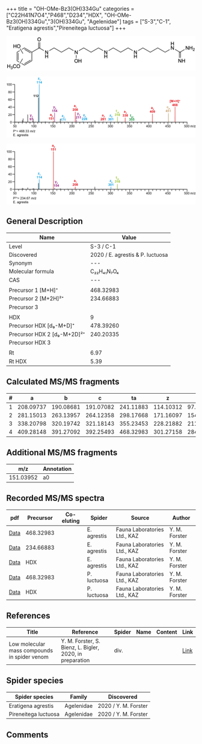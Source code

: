 +++
title = "OH-OMe-Bz3(OH)334Gu"
categories = ["C22H41N7O4","P468","D234","HDX",
"OH-OMe-Bz3(OH)334Gu","3(OH)334Gu",
"Agelenidae"]
tags = ["S-3","C-1",
"Eratigena agrestis","Pireneitega luctuosa"]
+++

![](/img/OH-OMe-Bz3(OH)334Gu.png)

![](/img_MSMS/468_OH-OMe-Bz3(OH)334Gu_Ea.png?classes=border)

![](/img_MSMS/468_OH-OMe-Bz3(OH)334Gu_Ea_2.png?classes=border)

## General Description

| Name                       | Value              |
|----------------------------|--------------------|
| Level                      | S-3 / C-1          |
| Discovered                 | 2020 / E. agrestis & P. luctuosa |
| Synonym                    | ---                |
| Molecular formula          | C₂₂H₄₁N₇O₄                   |
| CAS                        | ---                |
|                            |                    |
| Precursor 1 [M+H]⁺         | 468.32983                   |
| Precursor 2 [M+2H]²⁺       | 234.66883                   |
| Precursor 3                |                    |
|                            |                    |
| HDX                        | 9                   |
| Precursor HDX   [d₉-M+D]⁺   | 478.39260                   |
| Precursor HDX 2 [d₉-M+2D]²⁺ | 240.20335                   |
| Precursor HDX 3            |                    |
|                            |                    |
| Rt                         | 6.97                   |
| Rt HDX                     | 5.39                   |

## Calculated MS/MS fragments

| # | a         | b         | c         | ta        | z         | y         | tz        |
|---|-----------|-----------|-----------|-----------|-----------|-----------|-----------|
| 1 | 208.09737 | 190.08681 | 191.07082 | 241.11883 | 114.10312 | 97.07657 | 131.12967 |
| 2 | 281.15013 | 263.13957 | 264.12358 | 298.17668 | 171.16097 | 154.13442 | 188.18752 |
| 3 | 338.20798 | 320.19742 | 321.18143 | 355.23453 | 228.21882 | 211.19227 | 261.24028 |
| 4 | 409.28148 | 391.27092 | 392.25493 | 468.32983 | 301.27158 | 284.24503 | 318.29813 |

## Additional MS/MS fragments

| m/z | Annotation |
|-----|------------|
| 151.03952 | a0           |

## Recorded MS/MS spectra

| pdf                                             | Precursor | Co-eluting | Spider      | Source                       | Author        |
|-------------------------------------------------|-----------|------------|-------------|------------------------------|---------------|
| [Data](/pdf/E-agrestis/468_OH-OMe-Bz3(OH)334Gu_Ea.pdf)   | 468.32983  |            | E. agrestis | Fauna Laboratories Ltd., KAZ | Y. M. Forster |
| [Data](/pdf/E-agrestis/468_OH-OMe-Bz3(OH)334Gu_Ea_2.pdf)   | 234.66883  |            | E. agrestis | Fauna Laboratories Ltd., KAZ | Y. M. Forster |
| [Data](/pdf/E-agrestis/468_OH-OMe-Bz3(OH)334Gu_Ea_HDX.pdf)   | HDX  |            | E. agrestis | Fauna Laboratories Ltd., KAZ | Y. M. Forster |
| [Data](/pdf/P-luctuosa/468_OH-OMe-Bz3(OH)334Gu_Pl.pdf) | 468.32983 |           | P. luctuosa | Fauna Laboratories Ltd., KAZ | Y. M. Forster |
| [Data](/pdf/P-luctuosa/468_OH-OMe-Bz3(OH)334Gu_Pl_HDX.pdf) | HDX |           | P. luctuosa | Fauna Laboratories Ltd., KAZ | Y. M. Forster |

## References

| Title | Reference | Spider | Name | Content | Link |
|-------|-----------|--------|------|---------|------|
| Low molecular mass compounds in spider venom      | Y. M. Forster, S. Bienz, L. Bigler, 2020, in preparation          | div.       |   |   | [Link](unknown) |

## Spider species

| Spider species     | Family     | Discovered           |
|--------------------|------------|----------------------|
| Eratigena agrestis | Agelenidae | 2020 / Y. M. Forster |
| Pireneitega luctuosa | Agelenidae | 2020 / Y. M. Forster |

## Comments